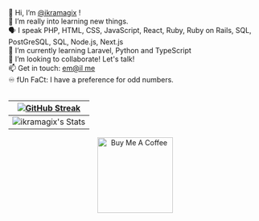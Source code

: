 <div align="left">
👋 Hi, I’m <a href="https://ikramagix.com" target="_blank">@ikramagix</a> !<br>
👀 I’m really into learning new things.<br>
🗣 I speak PHP, HTML, CSS, JavaScript, React, Ruby, Ruby on Rails, SQL, PostGreSQL, SQL, Node.js, Next.js<br>
🌱 I’m currently learning Laravel, Python and TypeScript <br>
💞️ I’m looking to collaborate! Let's talk!<br>
📫 Get in touch: <a href="mailto:hello@ikramagix.com">em@il me</a> <br>
♾️ fUn FaCt: I have a preference for odd numbers.
</div>

<br>

| [![GitHub Streak](https://git-hub-streak-stats.vercel.app?user=ikramagix&theme=hacker)](https://git.io/streak-stats) |
| --- |
| ![ikramagix's Stats](https://github-readme-stats.vercel.app/api?username=ikramagix&theme=great-gatsby&show_icons=true&hide_border=false&count_private=true) |

<div align="center">

<a href="https://www.buymeacoffee.com/ikramagix" target="_blank">
  <img 
    src="https://i.ibb.co/tP37SFx/cuphead-thx-nobg.png" 
    alt="Buy Me A Coffee" 
    width="150">
</a>
</div>